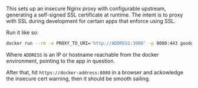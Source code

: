 This sets up an insecure Nginx proxy with configurable upstream, generating a
self-signed SSL certificate at runtime. The intent is to proxy with SSL during
development for certain apps that enforce using SSL.

Run it like so:

```bash
docker run --rm -e PROXY_TO_URI='http://ADDRESS:3000' -p 8080:443 goodguide/nginx-local-ssh-forward
```

Where `ADDRESS` is an IP or hostname reachable from the docker environment,
pointing to the app in question.

After that, hit `https://docker-address:8080` in a browser and ackowledge the
insecure cert warning, then it should be smooth sailing.
